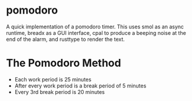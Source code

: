 # pomodoro

A quick implementation of a pomodoro timer. This uses smol as an async runtime, breadx as a GUI interface,
cpal to produce a beeping noise at the end of the alarm, and rusttype to render the text.

# The Pomodoro Method

* Each work period is 25 minutes
* After every work period is a break period of 5 minutes
* Every 3rd break period is 20 minutes
